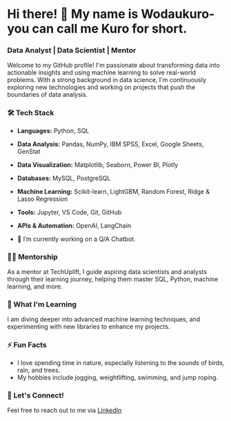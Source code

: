 # Hi there! 👋 My name is Wodaukuro- you can call me Kuro for short.
### Data Analyst | Data Scientist | Mentor
Welcome to my GitHub profile! I'm passionate about transforming data into actionable insights and using machine learning to solve real-world problems. With a strong background in data science, I'm continuously exploring new technologies and working on projects that push the boundaries of data analysis.
### 🛠️ Tech Stack
- **Languages:** Python, SQL
- **Data Analysis:** Pandas, NumPy, IBM SPSS, Excel, Google Sheets, GenStat
- **Data Visualization:** Matplotlib, Seaborn, Power BI, Plotly
- **Databases:** MySQL, PostgreSQL
- **Machine Learning:** Scikit-learn, LightGBM, Random Forest, Ridge & Lasso Regression
- **Tools:** Jupyter, VS Code, Git, GitHub
- **APIs & Automation:** OpenAI, LangChain

- 🔭 I’m currently working on a Q/A Chatbot.
### 🧑‍🏫 Mentorship
As a mentor at TechUplift, I guide aspiring data scientists and analysts through their learning journey, helping them master SQL, Python, machine learning, and more.
### 🌱 What I'm Learning
I am diving deeper into advanced machine learning techniques, and experimenting with new libraries to enhance my projects.

### ⚡ Fun Facts
- I love spending time in nature, especially listening to the sounds of birds, rain, and trees.
- My hobbies include jogging, weightlifting, swimming, and jump roping.

### 💬 Let's Connect!
Feel free to reach out to me via [LinkedIn](https://https://www.linkedin.com/in/wodakuro-leghemo)
